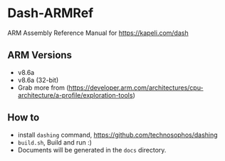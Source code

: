 # Dash-ARMRef
ARM Assembly Reference Manual for https://kapeli.com/dash

ARM Versions
----------
- v8.6a
- v8.6a (32-bit)
- Grab more from (https://developer.arm.com/architectures/cpu-architecture/a-profile/exploration-tools)

## How to

- install `dashing` command, https://github.com/technosophos/dashing
- `build.sh`, Build and run :)
- Documents will be generated in the `docs` directory.

